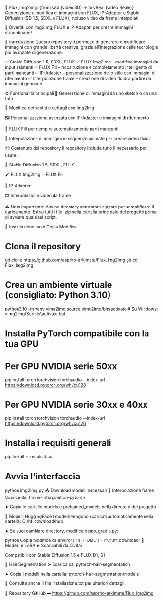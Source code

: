 🚀 Flux_Img2img: {from v3d (video 3D) → to vReal (video Reale)}
Generazione e modifica di immagini con FLUX, IP-Adapter e Stable Diffusion (SD 1.5, SDXL e FLUX), incluso video da frame interpolati

🎨 Divertiti con Img2Img, FLUX e IP-Adapter per creare immagini straordinarie!

🌟 Introduzione
Questo repository ti permette di generare e modificare immagini con grande libertà creativa, grazie all’integrazione delle tecnologie più avanzate di generazione:

✅ Stable Diffusion 1.5, SDXL, FLUX
✅ FLUX Img2Img – modifica immagini da input esistenti
✅ FLUX Fill – ricostruzione e completamento intelligente di parti mancanti
✅ IP-Adapter – personalizzazione dello stile con immagini di riferimento
✅ Interpolazione frame – creazione di video fluidi a partire da immagini generate

⚙️ Funzionalità principali
🎨 Generazione di immagini da uno sketch o da una foto

👗 Modifica dei vestiti e dettagli con Img2Img

🖼️ Personalizzazione avanzata con IP-Adapter e immagini di riferimento

🧠 FLUX Fill per riempire automaticamente parti mancanti

🎥 Interpolazione di immagini in sequenze animate per creare video fluidi

📦 Contenuto del repository
Il repository include tutto il necessario per usare:

🧠 Stable Diffusion 1.5, SDXL, FLUX

🖌️ FLUX Img2Img + FLUX Fill

🧩 IP-Adapter

🎞️ Interpolazione video da frame

⚠️ Nota importante:
Alcune directory sono state zippate per semplificare il caricamento.
Estrai tutti i file .zip nella cartella principale del progetto prima di avviare qualsiasi script.

🧪 Installazione
bash
Copia
Modifica
# Clona il repository
git clone https://github.com/asprho-arkimete/Flux_Img2img.git
cd Flux_Img2img

# Crea un ambiente virtuale (consigliato: Python 3.10)
python3.10 -m venv vimg2img
source vimg2img/bin/activate   # Su Windows: vimg2img\Scripts\activate.bat

# Installa PyTorch compatibile con la tua GPU
# Per GPU NVIDIA serie 50xx
pip install torch torchvision torchaudio --index-url https://download.pytorch.org/whl/cu128

# Per GPU NVIDIA serie 30xx e 40xx
pip install torch torchvision torchaudio --index-url https://download.pytorch.org/whl/cu126

# Installa i requisiti generali
pip install -r requisiti.txt

# Avvia l'interfaccia
python img2img.py
📥 Download modelli necessari
🔄 Interpolazione frame
Scarica da: frame-interpolation-pytorch

➤ Copia le cartelle models e pretrained_models nella directory del progetto

🤖 Modelli HuggingFace
I modelli vengono scaricati automaticamente nella cartella:
C:\hf_download\hub

➤ Se vuoi cambiare directory, modifica demo_gradio.py:

python
Copia
Modifica
os.environ['HF_HOME'] = r'C:\hf_download'
🧠 Modelli e LoRA
➤ Scaricabili da Civitai

Compatibili con Stable Diffusion 1.5 e FLUX D1, S1

💇 Hair Segmentation
➤ Scarica da: pytorch-hair-segmentation

➤ Copia i modelli nella cartella:
pytorch-hair-segmentation/models

📄 Consulta anche il file installazione.txt per ulteriori dettagli.

🔗 Repository GitHub
➡️ https://github.com/asprho-arkimete/Flux_Img2img
